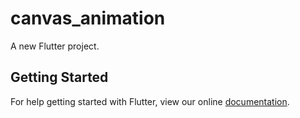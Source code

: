 # canvas_animation

A new Flutter project.

## Getting Started

For help getting started with Flutter, view our online
[documentation](https://flutter.io/).
